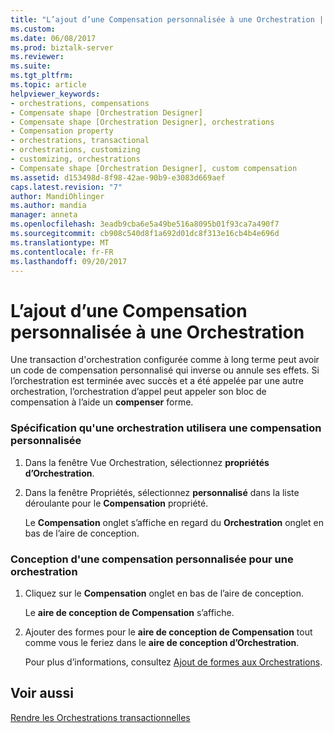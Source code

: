 ```yaml
---
title: "L’ajout d’une Compensation personnalisée à une Orchestration | Documents Microsoft"
ms.custom: 
ms.date: 06/08/2017
ms.prod: biztalk-server
ms.reviewer: 
ms.suite: 
ms.tgt_pltfrm: 
ms.topic: article
helpviewer_keywords:
- orchestrations, compensations
- Compensate shape [Orchestration Designer]
- Compensate shape [Orchestration Designer], orchestrations
- Compensation property
- orchestrations, transactional
- orchestrations, customizing
- customizing, orchestrations
- Compensate shape [Orchestration Designer], custom compensation
ms.assetid: d153498d-8f98-42ae-90b9-e3083d669aef
caps.latest.revision: "7"
author: MandiOhlinger
ms.author: mandia
manager: anneta
ms.openlocfilehash: 3eadb9cba6e5a49be516a8095b01f93ca7a490f7
ms.sourcegitcommit: cb908c540d8f1a692d01dc8f313e16cb4b4e696d
ms.translationtype: MT
ms.contentlocale: fr-FR
ms.lasthandoff: 09/20/2017
---
```

# <a name="how-to-add-custom-compensation-to-an-orchestration"></a>L’ajout d’une Compensation personnalisée à une Orchestration
Une transaction d'orchestration configurée comme à long terme peut avoir un code de compensation personnalisé qui inverse ou annule ses effets. Si l’orchestration est terminée avec succès et a été appelée par une autre orchestration, l’orchestration d’appel peut appeler son bloc de compensation à l’aide un **compenser** forme.  
  
### <a name="to-specify-that-an-orchestration-will-use-custom-compensation"></a>Spécification qu'une orchestration utilisera une compensation personnalisée  
  
1.  Dans la fenêtre Vue Orchestration, sélectionnez **propriétés d’Orchestration**.  
  
2.  Dans la fenêtre Propriétés, sélectionnez **personnalisé** dans la liste déroulante pour le **Compensation** propriété.  
  
     Le **Compensation** onglet s’affiche en regard du **Orchestration** onglet en bas de l’aire de conception.  
  
### <a name="to-design-custom-compensation-for-an-orchestration"></a>Conception d'une compensation personnalisée pour une orchestration  
  
1.  Cliquez sur le **Compensation** onglet en bas de l’aire de conception.  
  
     Le **aire de conception de Compensation** s’affiche.  
  
2.  Ajouter des formes pour le **aire de conception de Compensation** tout comme vous le feriez dans le **aire de conception d’Orchestration**.  
  
     Pour plus d’informations, consultez [Ajout de formes aux Orchestrations](../core/how-to-add-shapes-to-orchestrations.md).  
  
## <a name="see-also"></a>Voir aussi  
 [Rendre les Orchestrations transactionnelles](../core/making-orchestrations-transactional.md)